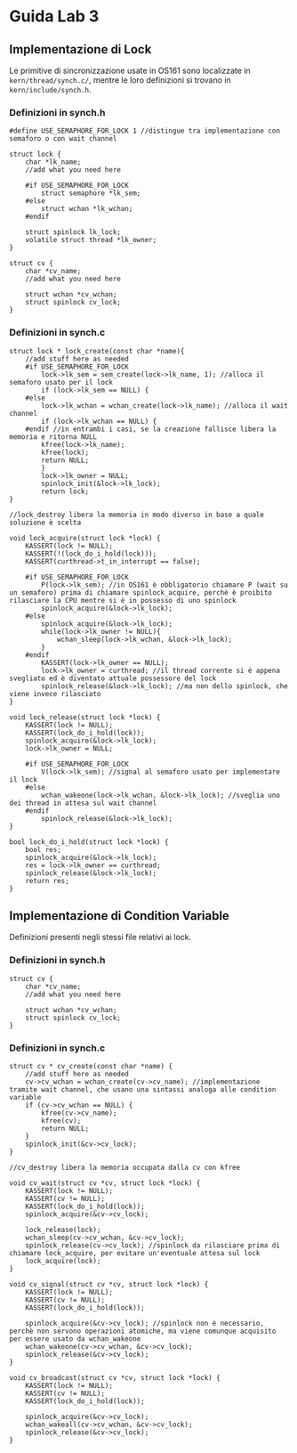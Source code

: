 # Guida Lab 3

## Implementazione di Lock

Le primitive di sincronizzazione usate in OS161 sono localizzate in `kern/thread/synch.c/`, mentre le loro definizioni si trovano in `kern/include/synch.h`.

### Definizioni in synch.h
    #define USE_SEMAPHORE_FOR_LOCK 1 //distingue tra implementazione con semaforo o con wait channel

    struct lock {
        char *lk_name;
        //add what you need here

        #if USE_SEMAPHORE_FOR_LOCK
            struct semaphore *lk_sem;
        #else
            struct wchan *lk_wchan;
        #endif

        struct spinlock lk_lock;
        volatile struct thread *lk_owner;
    }

    struct cv {
        char *cv_name;
        //add what you need here

        struct wchan *cv_wchan;
        struct spinlock cv_lock;
    }
### Definizioni in synch.c

    struct lock * lock_create(const char *name){
        //add stuff here as needed
        #if USE_SEMAPHORE_FOR_LOCK
            lock->lk_sem = sem_create(lock->lk_name, 1); //alloca il semaforo usato per il lock
	        if (lock->lk_sem == NULL) {
        #else
	        lock->lk_wchan = wchan_create(lock->lk_name); //alloca il wait channel
	        if (lock->lk_wchan == NULL) {
        #endif //in entrambi i casi, se la creazione fallisce libera la memoria e ritorna NULL
		    kfree(lock->lk_name);
		    kfree(lock);
		    return NULL;
	        }
	        lock->lk_owner = NULL;
	        spinlock_init(&lock->lk_lock);
            return lock;
    }

    //lock_destroy libera la memoria in modo diverso in base a quale soluzione è scelta

    void lock_acquire(struct lock *lock) {
        KASSERT(lock != NULL);
	    KASSERT(!(lock_do_i_hold(lock)));
	    KASSERT(curthread->t_in_interrupt == false);

        #if USE_SEMAPHORE_FOR_LOCK
            P(lock->lk_sem); //in OS161 è obbligatorio chiamare P (wait su un semaforo) prima di chiamare spinlock_acquire, perchè è proibito rilasciare la CPU mentre si è in possesso di uno spinlock
            spinlock_acquire(&lock->lk_lock);
        #else
            spinlock_acquire(&lock->lk_lock);
            while(lock->lk_owner != NULL){
                wchan_sleep(lock->lk_wchan, &lock->lk_lock);
            }
        #endif
            KASSERT(lock->lk_owner == NULL);
	        lock->lk_owner = curthread; //il thread corrente si è appena svegliato ed è diventato attuale possessore del lock
	        spinlock_release(&lock->lk_lock); //ma non dello spinlock, che viene invece rilasciato
    }

    void lock_release(struct lock *lock) {
        KASSERT(lock != NULL);
	    KASSERT(lock_do_i_hold(lock));
	    spinlock_acquire(&lock->lk_lock);
	    lock->lk_owner = NULL;

        #if USE_SEMAPHORE_FOR_LOCK
            V(lock->lk_sem); //signal al semaforo usato per implementare il lock
        #else
	        wchan_wakeone(lock->lk_wchan, &lock->lk_lock); //sveglia uno dei thread in attesa sul wait channel
        #endif
	        spinlock_release(&lock->lk_lock);
    }

    bool lock_do_i_hold(struct lock *lock) {
        bool res;
        spinlock_acquire(&lock->lk_lock);
        res = lock->lk_owner == curthread;
        spinlock_release(&lock->lk_lock);
        return res;
    }

## Implementazione di Condition Variable
Definizioni presenti negli stessi file relativi ai lock.

### Definizioni in synch.h
    
    struct cv {
        char *cv_name;
        //add what you need here

        struct wchan *cv_wchan;
        struct spinlock cv_lock;
    }

### Definizioni in synch.c

    struct cv * cv_create(const char *name) {
        //add stuff here as needed
        cv->cv_wchan = wchan_create(cv->cv_name); //implementazione tramite wait channel, che usano una sintassi analoga alle condition variable
	    if (cv->cv_wchan == NULL) {
		    kfree(cv->cv_name);
		    kfree(cv);
		    return NULL;
	    }
	    spinlock_init(&cv->cv_lock);
    }

    //cv_destroy libera la memoria occupata dalla cv con kfree

    void cv_wait(struct cv *cv, struct lock *lock) {
        KASSERT(lock != NULL);
	    KASSERT(cv != NULL);
	    KASSERT(lock_do_i_hold(lock));
        spinlock_acquire(&cv->cv_lock);

        lock_release(lock);
        wchan_sleep(cv->cv_wchan, &cv->cv_lock);
        spinlock_release(cv->cv_lock); //spinlock da rilasciare prima di chiamare lock_acquire, per evitare un'eventuale attesa sul lock
        lock_acquire(lock);
    }

    void cv_signal(struct cv *cv, struct lock *lock) {
        KASSERT(lock != NULL);
	    KASSERT(cv != NULL);
	    KASSERT(lock_do_i_hold(lock));

        spinlock_acquire(&cv->cv_lock); //spinlock non è necessario, perchè non servono operazioni atomiche, ma viene comunque acquisito per essere usato da wchan_wakeone
        wchan_wakeone(cv->cv_wchan, &cv->cv_lock);
        spinlock_release(&cv->cv_lock);
    }

    void cv_broadcast(struct cv *cv, struct lock *lock) {
        KASSERT(lock != NULL);
	    KASSERT(cv != NULL);
	    KASSERT(lock_do_i_hold(lock));

        spinlock_acquire(&cv->cv_lock); 
        wchan_wakeall(cv->cv_wchan, &cv->cv_lock);
        spinlock_release(&cv->cv_lock);
    }
